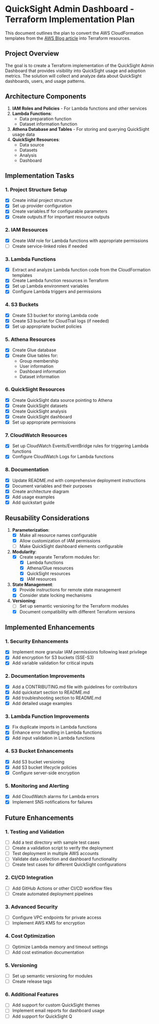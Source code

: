 # QuickSight Admin Dashboard - Terraform Implementation Plan

This document outlines the plan to convert the AWS CloudFormation templates from the [AWS Blog article](https://aws.amazon.com/blogs/business-intelligence/measure-the-adoption-of-your-amazon-quicksight-dashboards-and-view-your-bi-portfolio-in-a-single-pane-of-glass/) into Terraform resources.

## Project Overview

The goal is to create a Terraform implementation of the QuickSight Admin Dashboard that provides visibility into QuickSight usage and adoption metrics. The solution will collect and analyze data about QuickSight dashboards, users, and usage patterns.

## Architecture Components

1. **IAM Roles and Policies** - For Lambda functions and other services
2. **Lambda Functions**:
   - Data preparation function
   - Dataset information function
3. **Athena Database and Tables** - For storing and querying QuickSight usage data
4. **QuickSight Resources**:
   - Data source
   - Datasets
   - Analysis
   - Dashboard

## Implementation Tasks

### 1. Project Structure Setup
- [x] Create initial project structure
- [x] Set up provider configuration
- [x] Create variables.tf for configurable parameters
- [x] Create outputs.tf for important resource outputs

### 2. IAM Resources
- [x] Create IAM role for Lambda functions with appropriate permissions
- [ ] Create service-linked roles if needed

### 3. Lambda Functions
- [x] Extract and analyze Lambda function code from the CloudFormation templates
- [x] Create Lambda function resources in Terraform
- [x] Set up Lambda environment variables
- [x] Configure Lambda triggers and permissions

### 4. S3 Buckets
- [x] Create S3 bucket for storing Lambda code
- [x] Create S3 bucket for CloudTrail logs (if needed)
- [x] Set up appropriate bucket policies

### 5. Athena Resources
- [x] Create Glue database
- [x] Create Glue tables for:
  - Group membership
  - User information
  - Dashboard information
  - Dataset information

### 6. QuickSight Resources
- [x] Create QuickSight data source pointing to Athena
- [x] Create QuickSight datasets
- [x] Create QuickSight analysis
- [x] Create QuickSight dashboard
- [x] Set up appropriate permissions

### 7. CloudWatch Resources
- [x] Set up CloudWatch Events/EventBridge rules for triggering Lambda functions
- [x] Configure CloudWatch Logs for Lambda functions

### 8. Documentation
- [x] Update README.md with comprehensive deployment instructions
- [x] Document variables and their purposes
- [x] Create architecture diagram
- [x] Add usage examples
- [x] Add quickstart guide

## Reusability Considerations

1. **Parameterization**:
   - [x] Make all resource names configurable
   - [x] Allow customization of IAM permissions
   - [ ] Make QuickSight dashboard elements configurable

2. **Modularity**:
   - [x] Create separate Terraform modules for:
     - [x] Lambda functions
     - [x] Athena/Glue resources
     - [x] QuickSight resources
     - [x] IAM resources

3. **State Management**:
   - [x] Provide instructions for remote state management
   - [x] Consider state locking mechanisms

4. **Versioning**:
   - [ ] Set up semantic versioning for the Terraform modules
   - [x] Document compatibility with different Terraform versions

## Implemented Enhancements

### 1. Security Enhancements
- [x] Implement more granular IAM permissions following least privilege
- [x] Add encryption for S3 buckets (SSE-S3)
- [x] Add variable validation for critical inputs

### 2. Documentation Improvements
- [x] Add a CONTRIBUTING.md file with guidelines for contributors
- [x] Add quickstart section to README.md
- [x] Add troubleshooting section to README.md
- [x] Add detailed usage examples

### 3. Lambda Function Improvements
- [x] Fix duplicate imports in Lambda functions
- [x] Enhance error handling in Lambda functions
- [x] Add input validation in Lambda functions

### 4. S3 Bucket Enhancements
- [x] Add S3 bucket versioning
- [x] Add S3 bucket lifecycle policies
- [x] Configure server-side encryption

### 5. Monitoring and Alerting
- [x] Add CloudWatch alarms for Lambda errors
- [x] Implement SNS notifications for failures

## Future Enhancements

### 1. Testing and Validation
- [ ] Add a test directory with sample test cases
- [ ] Create a validation script to verify the deployment
- [ ] Test deployment in multiple AWS accounts
- [ ] Validate data collection and dashboard functionality
- [ ] Create test cases for different QuickSight configurations

### 2. CI/CD Integration
- [ ] Add GitHub Actions or other CI/CD workflow files
- [ ] Create automated deployment pipelines

### 3. Advanced Security
- [ ] Configure VPC endpoints for private access
- [ ] Implement AWS KMS for encryption

### 4. Cost Optimization
- [ ] Optimize Lambda memory and timeout settings
- [ ] Add cost estimation documentation

### 5. Versioning
- [ ] Set up semantic versioning for modules
- [ ] Create release tags

### 6. Additional Features
- [ ] Add support for custom QuickSight themes
- [ ] Implement email reports for dashboard usage
- [ ] Add support for QuickSight Q